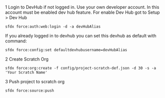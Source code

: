 1 Login to DevHub if not logged in.
Use your own developer account.
In this account must be enabled dev hub feature.
For enable Dev Hub got to Setup > Dev Hub
   ~~~
   sfdx force:auth:web:login -d -a devHubAlias
   ~~~
If you already logged in to devhub you can set this devhub as default with command:
   ~~~
   sfdx force:config:set defaultdevhubusername=devHubAlias
   ~~~
2 Create Scratch Org
~~~
sfdx force:org:create -f config/project-scratch-def.json -d 30 -s -a 'Your Scratch Name'
~~~
3 Push project to scratch org
~~~
sfdx force:source:push
~~~

